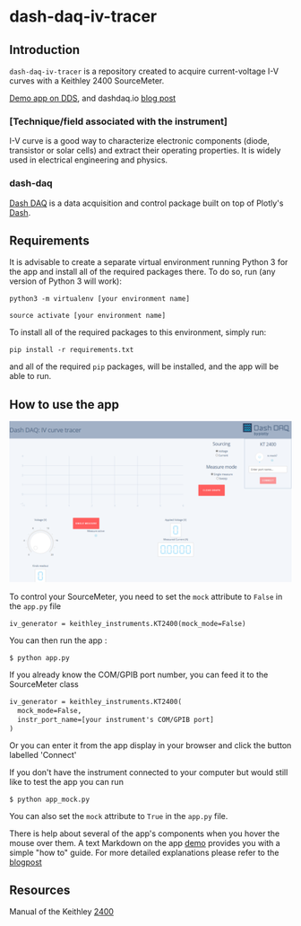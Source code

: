 # dash-daq-iv-tracer

## Introduction
`dash-daq-iv-tracer` is a repository created to acquire current-voltage I-V curves with a Keithley 2400 SourceMeter.

[Demo app on DDS](https://dash-gallery.plotly.host/dash-daq-iv-tracer), and dashdaq.io [blog post](https://www.dashdaq.io/build-an-i-v-curve-tracer-with-a-keithley-2400-sourcemeter-in-python)



### [Technique/field associated with the instrument]
I-V curve is a good way to characterize electronic components (diode, transistor or solar cells) and extract their operating properties. It is widely used in electrical engineering and physics. 

### dash-daq
[Dash DAQ](http://dash-daq.netlify.com/#about) is a data acquisition and control package built on top of Plotly's [Dash](https://plot.ly/products/dash/).


## Requirements
It is advisable	to create a separate virtual environment running Python 3 for the app and install all of the required packages there. To do so, run (any version of Python 3 will work):

```
python3 -m virtualenv [your environment name]
```
```
source activate [your environment name]
```

To install all of the required packages to this environment, simply run:

```
pip install -r requirements.txt
```

and all of the required `pip` packages, will be installed, and the app will be able to run.


## How to use the app

![initial](img/index_page_example.png)

To control your SourceMeter, you need to set the `mock` attribute to `False` in the `app.py` file

```
iv_generator = keithley_instruments.KT2400(mock_mode=False)
```

You can then run the app :

```
$ python app.py
```

If you already know the COM/GPIB port number, you can feed it to the SourceMeter class

```
iv_generator = keithley_instruments.KT2400(
  mock_mode=False,
  instr_port_name=[your instrument's COM/GPIB port]
)
```

Or you can enter it from the app display in your browser and click the button labelled 'Connect'

If you don't have the instrument connected to your computer but would still like to test the app you can run

```
$ python app_mock.py
```

You can also set the `mock` attribute to `True` in the `app.py` file.


There is help about several of the app's components when you hover the mouse over them. A text Markdown on the app [demo](https://dash-gallery.plotly.host/dash-daq-iv-tracer) provides you with a 
simple "how to" guide. For more detailed explanations please refer to the [blogpost](https://www.dashdaq.io/build-an-i-v-curve-tracer-with-a-keithley-2400-sourcemeter-in-python)


## Resources

Manual of the Keithley [2400](http://research.physics.illinois.edu/bezryadin/labprotocol/Keithley2400Manual.pdf)
